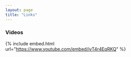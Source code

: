 ```yaml
---
layout: page
title: "Links"
---
```


<!-- ### Interesting Apps
* [Ultimate EMF Detector RealData](https://play.google.com/store/apps/details?id=com.mreprogramming.ultimateemfdetector&hl=tr&gl=US) -->


### Videos
{% include embed.html url="https://www.youtube.com/embed/ivT4r4EqRKQ" %}
